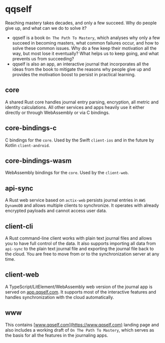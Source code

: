 # qqself

Reaching mastery takes decades, and only a few succeed. Why do people give up, and what can we do to solve it?

- qqself is a book `On The Path To Mastery`, which analyses why only a few succeed in becoming masters, what common failures occur, and how to solve these common issues. Why do a few keep their motivation all the way, but most lose it eventually? What helps us to keep going, and what prevents us from succeeding?
- qqself is also an app, an interactive journal that incorporates all the ideas from the book to mitigate the reasons why people give up and provides the motivation boost to persist in practical learning.

## core
A shared Rust core handles journal entry parsing, encryption, all metric and identity calculations. All other services and apps heavily use it either directly or through WebAssembly or via C bindings.

## core-bindings-c
C bindings for the `core`. Used by the Swift `client-ios` and in the future by Kotlin `client-android`.

## core-bindings-wasm
WebAssembly bindings for the `core`. Used by the `client-web`.

## api-sync
A Rust web service based on `actix-web` persists journal entries in `AWS DynamoDB` and allows multiple clients to synchronize. It operates with already encrypted payloads and cannot access user data.

## client-cli
A Rust command-line client works with plain text journal files and allows you to have full control of the data. It also supports importing all data from `api-sync` to the plain text journal file and exporting the journal file back to the cloud. You are free to move from or to the synchronization server at any time.

## client-web
A TypeScript/LitElement/WebAssembly web version of the journal app is served on [app.qqself.com](https://app.qqself.com). It supports most of the interactive features and handles synchronization with the cloud automatically.

## www
This contains [www.qqself.com](https://www.qqself.com) landing page and also includes a working draft of `On The Path To Mastery`, which serves as the basis for all the features in the journaling apps.
